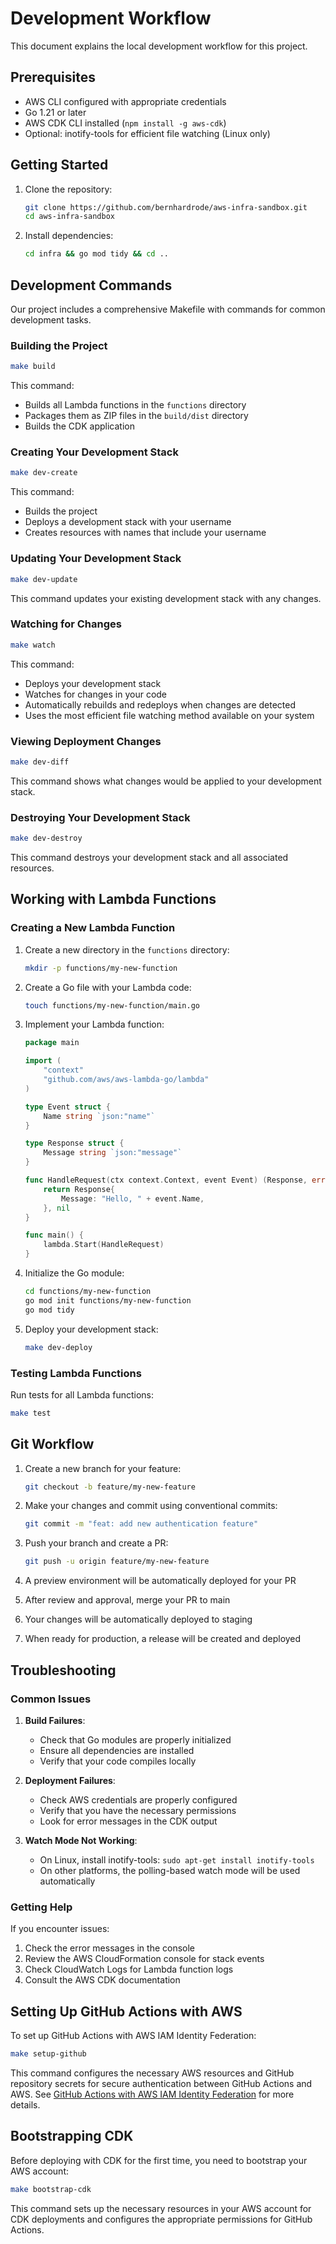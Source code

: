 # Development Workflow

This document explains the local development workflow for this project.

## Prerequisites

- AWS CLI configured with appropriate credentials
- Go 1.21 or later
- AWS CDK CLI installed (`npm install -g aws-cdk`)
- Optional: inotify-tools for efficient file watching (Linux only)

## Getting Started

1. Clone the repository:
   ```bash
   git clone https://github.com/bernhardrode/aws-infra-sandbox.git
   cd aws-infra-sandbox
   ```

2. Install dependencies:
   ```bash
   cd infra && go mod tidy && cd ..
   ```

## Development Commands

Our project includes a comprehensive Makefile with commands for common development tasks.

### Building the Project

```bash
make build
```

This command:
- Builds all Lambda functions in the `functions` directory
- Packages them as ZIP files in the `build/dist` directory
- Builds the CDK application

### Creating Your Development Stack

```bash
make dev-create
```

This command:
- Builds the project
- Deploys a development stack with your username
- Creates resources with names that include your username

### Updating Your Development Stack

```bash
make dev-update
```

This command updates your existing development stack with any changes.

### Watching for Changes

```bash
make watch
```

This command:
- Deploys your development stack
- Watches for changes in your code
- Automatically rebuilds and redeploys when changes are detected
- Uses the most efficient file watching method available on your system

### Viewing Deployment Changes

```bash
make dev-diff
```

This command shows what changes would be applied to your development stack.

### Destroying Your Development Stack

```bash
make dev-destroy
```

This command destroys your development stack and all associated resources.

## Working with Lambda Functions

### Creating a New Lambda Function

1. Create a new directory in the `functions` directory:
   ```bash
   mkdir -p functions/my-new-function
   ```

2. Create a Go file with your Lambda code:
   ```bash
   touch functions/my-new-function/main.go
   ```

3. Implement your Lambda function:
   ```go
   package main

   import (
       "context"
       "github.com/aws/aws-lambda-go/lambda"
   )

   type Event struct {
       Name string `json:"name"`
   }

   type Response struct {
       Message string `json:"message"`
   }

   func HandleRequest(ctx context.Context, event Event) (Response, error) {
       return Response{
           Message: "Hello, " + event.Name,
       }, nil
   }

   func main() {
       lambda.Start(HandleRequest)
   }
   ```

4. Initialize the Go module:
   ```bash
   cd functions/my-new-function
   go mod init functions/my-new-function
   go mod tidy
   ```

5. Deploy your development stack:
   ```bash
   make dev-deploy
   ```

### Testing Lambda Functions

Run tests for all Lambda functions:

```bash
make test
```

## Git Workflow

1. Create a new branch for your feature:
   ```bash
   git checkout -b feature/my-new-feature
   ```

2. Make your changes and commit using conventional commits:
   ```bash
   git commit -m "feat: add new authentication feature"
   ```

3. Push your branch and create a PR:
   ```bash
   git push -u origin feature/my-new-feature
   ```

4. A preview environment will be automatically deployed for your PR

5. After review and approval, merge your PR to main

6. Your changes will be automatically deployed to staging

7. When ready for production, a release will be created and deployed

## Troubleshooting

### Common Issues

1. **Build Failures**:
   - Check that Go modules are properly initialized
   - Ensure all dependencies are installed
   - Verify that your code compiles locally

2. **Deployment Failures**:
   - Check AWS credentials are properly configured
   - Verify that you have the necessary permissions
   - Look for error messages in the CDK output

3. **Watch Mode Not Working**:
   - On Linux, install inotify-tools: `sudo apt-get install inotify-tools`
   - On other platforms, the polling-based watch mode will be used automatically

### Getting Help

If you encounter issues:

1. Check the error messages in the console
2. Review the AWS CloudFormation console for stack events
3. Check CloudWatch Logs for Lambda function logs
4. Consult the AWS CDK documentation
## Setting Up GitHub Actions with AWS

To set up GitHub Actions with AWS IAM Identity Federation:

```bash
make setup-github
```

This command configures the necessary AWS resources and GitHub repository secrets for secure authentication between GitHub Actions and AWS. See [GitHub Actions with AWS IAM Identity Federation](./github-aws-federation.md) for more details.
## Bootstrapping CDK

Before deploying with CDK for the first time, you need to bootstrap your AWS account:

```bash
make bootstrap-cdk
```

This command sets up the necessary resources in your AWS account for CDK deployments and configures the appropriate permissions for GitHub Actions.
